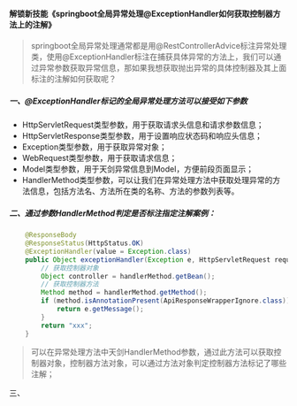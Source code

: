 #### 解锁新技能《springboot全局异常处理@ExceptionHandler如何获取控制器方法上的注解》

> springboot全局异常处理通常都是用@RestControllerAdvice标注异常处理类，使用@ExceptionHandler标注在捕获具体异常的方法上，我们可以通过异常参数获取异常信息，那如果我想获取抛出异常的具体控制器及其上面标注的注解如何获取呢？

##### 一、@ExceptionHandler标记的全局异常处理方法可以接受如下参数

- HttpServletRequest类型参数，用于获取请求头信息和请求参数信息；
- HttpServletResponse类型参数，用于设置响应状态码和响应头信息；
- Exception类型参数，用于获取异常对象；
- WebRequest类型参数，用于获取请求信息；
- Model类型参数，用于天剑异常信息到Model，方便前段页面显示；
- HandlerMethod类型参数，可以让我们在异常处理方法中获取处理异常的方法信息，包括方法名、方法所在类的名称、方法的参数列表等。

##### 二、通过参数HandlerMethod判定是否标注指定注解案例：

```java
    @ResponseBody
    @ResponseStatus(HttpStatus.OK)
    @ExceptionHandler(value = Exception.class)
    public Object exceptionHandler(Exception e, HttpServletRequest request, HandlerMethod handlerMethod) {
        // 获取控制器对象
        Object controller = handlerMethod.getBean();
        // 获取控制器方法
        Method method = handlerMethod.getMethod();
        if (method.isAnnotationPresent(ApiResponseWrapperIgnore.class)) {
            return e.getMessage();
        }
        return "xxx";
    }
```

> 可以在异常处理方法中天剑HandlerMethod参数，通过此方法可以获取控制器对象，控制器方法对象，可以通过方法对象判定控制器方法标记了哪些注解；

三、
